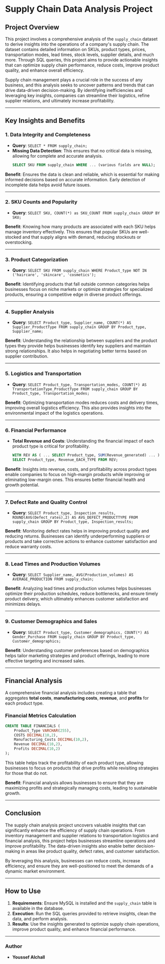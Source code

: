 
# Supply Chain Data Analysis Project

## Project Overview

This project involves a comprehensive analysis of the `supply_chain` dataset to derive insights into the operations of a company's supply chain. The dataset contains detailed information on SKUs, product types, prices, transportation modes, lead times, stock levels, supplier details, and much more. Through SQL queries, this project aims to provide actionable insights that can optimize supply chain performance, reduce costs, improve product quality, and enhance overall efficiency.

Supply chain management plays a crucial role in the success of any business, and this analysis seeks to uncover patterns and trends that can drive data-driven decision-making. By identifying inefficiencies and leveraging key insights, companies can streamline their logistics, refine supplier relations, and ultimately increase profitability.

---

## Key Insights and Benefits

### 1. **Data Integrity and Completeness**
- **Query**: `SELECT * FROM supply_chain;`
- **Missing Data Detection**: This ensures that no critical data is missing, allowing for complete and accurate analysis.
  ```sql
  SELECT SKU FROM supply_chain WHERE ... (various fields are NULL);
  ```

**Benefit**: Ensures the data is clean and reliable, which is essential for making informed decisions based on accurate information. Early detection of incomplete data helps avoid future issues.

---

### 2. **SKU Counts and Popularity**
- **Query**: `SELECT SKU, COUNT(*) as SKU_COUNT FROM supply_chain GROUP BY SKU;`
  
**Benefit**: Knowing how many products are associated with each SKU helps manage inventory effectively. This ensures that popular SKUs are well-stocked and that supply aligns with demand, reducing stockouts or overstocking.

---

### 3. **Product Categorization**
- **Query**: `SELECT SKU FROM supply_chain WHERE Product_type NOT IN ('haircare', 'skincare', 'cosmetics');`
  
**Benefit**: Identifying products that fall outside common categories helps businesses focus on niche markets or optimize strategies for specialized products, ensuring a competitive edge in diverse product offerings.

---

### 4. **Supplier Analysis**
- **Query**: `SELECT Product_type, Supplier_name, COUNT(*) AS Supplier_ProductType FROM supply_chain GROUP BY Product_type, Supplier_name;`

**Benefit**: Understanding the relationship between suppliers and the product types they provide helps businesses identify key suppliers and maintain strong relationships. It also helps in negotiating better terms based on supplier contribution.

---

### 5. **Logistics and Transportation**
- **Query**: `SELECT Product_type, Transportation_modes, COUNT(*) AS TransportationType_ProductType FROM supply_chain GROUP BY Product_type, Transportation_modes;`

**Benefit**: Optimizing transportation modes reduces costs and delivery times, improving overall logistics efficiency. This also provides insights into the environmental impact of the logistics operations.

---

### 6. **Financial Performance**
- **Total Revenue and Costs**: Understanding the financial impact of each product type is critical for profitability.
  ```sql
  WITH REV AS ( ... SELECT Product_type, SUM(Revenue_generated) ... )
  SELECT Product_type, Revenue_EACH_TYPE FROM REV;
  ```

**Benefit**: Insights into revenue, costs, and profitability across product types enable companies to focus on high-margin products while improving or eliminating low-margin ones. This ensures better financial health and growth potential.

---

### 7. **Defect Rate and Quality Control**
- **Query**: `SELECT Product_type, Inspection_results, ROUND(AVG(Defect_rates),2) AS AVG_DEFECT_PRODUCTTYPE FROM supply_chain GROUP BY Product_type, Inspection_results;`

**Benefit**: Monitoring defect rates helps in improving product quality and reducing returns. Businesses can identify underperforming suppliers or products and take corrective actions to enhance customer satisfaction and reduce warranty costs.

---

### 8. **Lead Times and Production Volumes**
- **Query**: `SELECT Supplier_name, AVG(Production_volumes) AS AVERAGE_PRODUCTION FROM supply_chain;`

**Benefit**: Analyzing lead times and production volumes helps businesses optimize their production schedules, reduce bottlenecks, and ensure timely product delivery, which ultimately enhances customer satisfaction and minimizes delays.

---

### 9. **Customer Demographics and Sales**
- **Query**: `SELECT Product_type, Customer_demographics, COUNT(*) AS Gender_Purchase FROM supply_chain GROUP BY Product_type, Customer_demographics;`

**Benefit**: Understanding customer preferences based on demographics helps tailor marketing strategies and product offerings, leading to more effective targeting and increased sales.

---

## Financial Analysis

A comprehensive financial analysis includes creating a table that aggregates **total costs**, **manufacturing costs**, **revenue**, and **profits** for each product type.

### Financial Metrics Calculation
```sql
CREATE TABLE FINANCIALS (
    Product_Type VARCHAR(255),
    COSTS DECIMAL(10,2),
    Manufacturing_Costs DECIMAL(10,2),
    Revenue DECIMAL(10,2),
    Profits DECIMAL(10,2)
);
```
This table helps track the profitability of each product type, allowing businesses to focus on products that drive profits while revisiting strategies for those that do not.

**Benefit**: Financial analysis allows businesses to ensure that they are maximizing profits and strategically managing costs, leading to sustainable growth.

---

## Conclusion

The supply chain analysis project uncovers valuable insights that can significantly enhance the efficiency of supply chain operations. From inventory management and supplier relations to transportation logistics and financial analysis, this project helps businesses streamline operations and improve profitability. The data-driven insights also enable better decision-making in areas like product quality, defect rates, and customer satisfaction.

By leveraging this analysis, businesses can reduce costs, increase efficiency, and ensure they are well-positioned to meet the demands of a dynamic market environment.

---

## How to Use

1. **Requirements**: Ensure MySQL is installed and the `supply_chain` table is available in the database.
2. **Execution**: Run the SQL queries provided to retrieve insights, clean the data, and perform analysis.
3. **Results**: Use the insights generated to optimize supply chain operations, improve product quality, and enhance financial performance.

---

### Author
- **Youssef Alchall**
